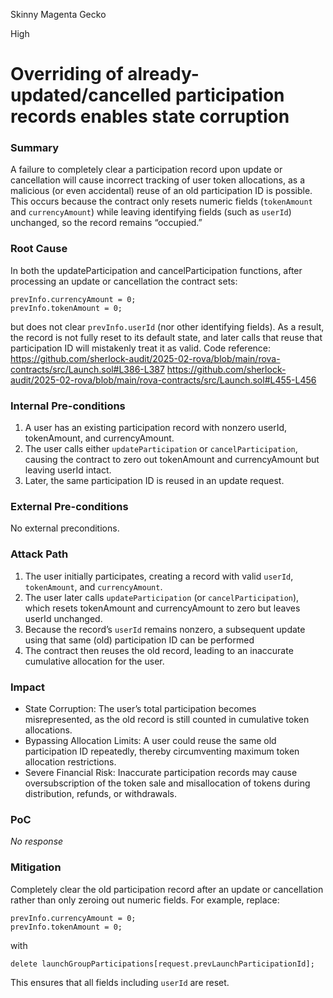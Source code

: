 Skinny Magenta Gecko

High

# Overriding of already-updated/cancelled participation records enables state corruption

### Summary

A failure to completely clear a participation record upon update or cancellation will cause incorrect tracking of user token allocations, as a malicious (or even accidental) reuse of an old participation ID is possible. This occurs because the contract only resets numeric fields (`tokenAmount` and `currencyAmount`) while leaving identifying fields (such as `userId`) unchanged, so the record remains “occupied.”

### Root Cause

In both the updateParticipation and cancelParticipation functions, after processing an update or cancellation the contract sets:
```solidity
prevInfo.currencyAmount = 0;
prevInfo.tokenAmount = 0;
```
but does not clear `prevInfo.userId` (nor other identifying fields). As a result, the record is not fully reset to its default state, and later calls that reuse that participation ID will mistakenly treat it as valid.
Code reference:
https://github.com/sherlock-audit/2025-02-rova/blob/main/rova-contracts/src/Launch.sol#L386-L387
https://github.com/sherlock-audit/2025-02-rova/blob/main/rova-contracts/src/Launch.sol#L455-L456

### Internal Pre-conditions

1. A user has an existing participation record with nonzero userId, tokenAmount, and currencyAmount.
2. The user calls either `updateParticipation` or `cancelParticipation`, causing the contract to zero out tokenAmount and currencyAmount but leaving userId intact.
3. Later, the same participation ID is reused in an update request.

### External Pre-conditions

No external preconditions.

### Attack Path

1. The user initially participates, creating a record with valid `userId`, `tokenAmount`, and `currencyAmount`.
2. The user later calls `updateParticipation` (or `cancelParticipation`), which resets tokenAmount and currencyAmount to zero but leaves userId unchanged.
3. Because the record’s `userId` remains nonzero, a subsequent update using that same (old) participation ID can be performed
4. The contract then reuses the old record, leading to an inaccurate cumulative allocation for the user.

### Impact

- State Corruption: The user’s total participation becomes misrepresented, as the old record is still counted in cumulative token allocations.
- Bypassing Allocation Limits: A user could reuse the same old participation ID repeatedly, thereby circumventing maximum token allocation restrictions.
- Severe Financial Risk: Inaccurate participation records may cause oversubscription of the token sale and misallocation of tokens during distribution, refunds, or withdrawals.

### PoC

_No response_

### Mitigation

Completely clear the old participation record after an update or cancellation rather than only zeroing out numeric fields. For example, replace:
```solidity
prevInfo.currencyAmount = 0;
prevInfo.tokenAmount = 0;
```
with 
```solidity
delete launchGroupParticipations[request.prevLaunchParticipationId];
```
This ensures that all fields including `userId` are reset.
